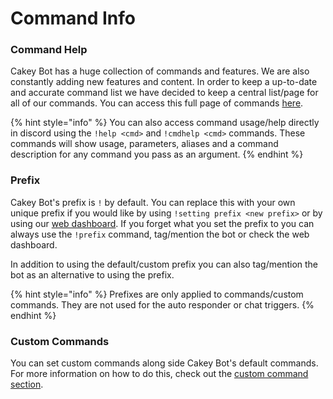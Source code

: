 # Command Info

### Command Help

Cakey Bot has a huge collection of commands and features. We are also constantly adding new features and content. In order to keep a up-to-date and accurate command list we have decided to keep a central list/page for all of our commands. You can access this full page of commands [here](https://cakeybot.app/commands.html).

{% hint style="info" %}
You can also access command usage/help directly in discord using the `!help <cmd>` and `!cmdhelp <cmd>` commands. These commands will show usage, parameters, aliases and a command description for any command you pass as an argument.
{% endhint %}

### Prefix

Cakey Bot's prefix is `!` by default. You can replace this with your own unique prefix if you would like by using `!setting prefix <new prefix>` or by using our [web dashboard](https://cakeybot.app/dashboard/public/). If you forget what you set the prefix to you can always use the `!prefix` command, tag/mention the bot or check the web dashboard.

In addition to using the default/custom prefix you can also tag/mention the bot as an alternative to using the prefix. 

{% hint style="info" %}
Prefixes are only applied to commands/custom commands. They are not used for the auto responder or chat triggers.
{% endhint %}

### Custom Commands

You can set custom commands along side Cakey Bot's default commands. For more information on how to do this, check out the [custom command section](../tools-and-utilities/custom-commands.md).

